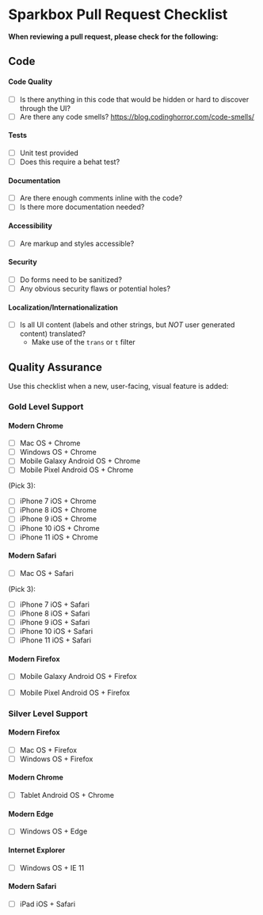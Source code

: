 # Sparkbox Pull Request Checklist

**When reviewing a pull request, please check for the following:**

## Code
#### Code Quality
- [ ] Is there anything in this code that would be hidden or hard to discover through the UI?
- [ ] Are there any code smells? https://blog.codinghorror.com/code-smells/

#### Tests
- [ ] Unit test provided
- [ ] Does this require a behat test?

#### Documentation
- [ ] Are there enough comments inline with the code?
- [ ] Is there more documentation needed?

#### Accessibility
- [ ] Are markup and styles accessible?

#### Security
- [ ] Do forms need to be sanitized?
- [ ] Any obvious security flaws or potential holes?

#### Localization/Internationalization
- [ ] Is all UI content (labels and other strings, but _NOT_ user generated content) translated?
  - Make use of the `trans` or `t` filter


## Quality Assurance
Use this checklist when a new, user-facing, visual feature is added:

### Gold Level Support
#### Modern Chrome
- [ ] Mac OS + Chrome
- [ ] Windows OS + Chrome
- [ ] Mobile Galaxy Android OS + Chrome
- [ ] Mobile Pixel Android OS + Chrome

(Pick 3):
- [ ] iPhone 7 iOS + Chrome
- [ ] iPhone 8 iOS + Chrome
- [ ] iPhone 9 iOS + Chrome
- [ ] iPhone 10 iOS + Chrome
- [ ] iPhone 11 iOS + Chrome

#### Modern Safari
- [ ] Mac OS + Safari

(Pick 3):
- [ ] iPhone 7 iOS + Safari
- [ ] iPhone 8 iOS + Safari
- [ ] iPhone 9 iOS + Safari
- [ ] iPhone 10 iOS + Safari
- [ ] iPhone 11 iOS + Safari

#### Modern Firefox
- [ ] Mobile Galaxy Android OS + Firefox
- [ ] Mobile Pixel Android OS + Firefox


### Silver Level Support
#### Modern Firefox
- [ ] Mac OS + Firefox
- [ ] Windows OS + Firefox

#### Modern Chrome
- [ ] Tablet Android OS + Chrome

#### Modern Edge
- [ ] Windows OS + Edge

#### Internet Explorer
- [ ] Windows OS + IE 11

#### Modern Safari
- [ ] iPad iOS + Safari